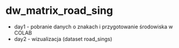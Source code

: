 # dw_matrix_road_sing

- day1 - pobranie danych o znakach i przygotowanie środowiska w COLAB
- day2 - wizualizacja (dataset road_sings)
